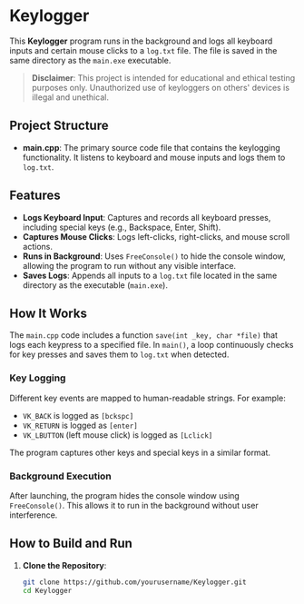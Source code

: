 # Keylogger

This **Keylogger** program runs in the background and logs all keyboard inputs and certain mouse clicks to a `log.txt` file. The file is saved in the same directory as the `main.exe` executable.

> **Disclaimer**: This project is intended for educational and ethical testing purposes only. Unauthorized use of keyloggers on others' devices is illegal and unethical.

## Project Structure
- **main.cpp**: The primary source code file that contains the keylogging functionality. It listens to keyboard and mouse inputs and logs them to `log.txt`.

## Features
- **Logs Keyboard Input**: Captures and records all keyboard presses, including special keys (e.g., Backspace, Enter, Shift).
- **Captures Mouse Clicks**: Logs left-clicks, right-clicks, and mouse scroll actions.
- **Runs in Background**: Uses `FreeConsole()` to hide the console window, allowing the program to run without any visible interface.
- **Saves Logs**: Appends all inputs to a `log.txt` file located in the same directory as the executable (`main.exe`).

## How It Works
The `main.cpp` code includes a function `save(int _key, char *file)` that logs each keypress to a specified file. In `main()`, a loop continuously checks for key presses and saves them to `log.txt` when detected.

### Key Logging
Different key events are mapped to human-readable strings. For example:
- `VK_BACK` is logged as `[bckspc]`
- `VK_RETURN` is logged as `[enter]`
- `VK_LBUTTON` (left mouse click) is logged as `[Lclick]`

The program captures other keys and special keys in a similar format.

### Background Execution
After launching, the program hides the console window using `FreeConsole()`. This allows it to run in the background without user interference.

## How to Build and Run
1. **Clone the Repository**:
   ```bash
   git clone https://github.com/yourusername/Keylogger.git
   cd Keylogger
